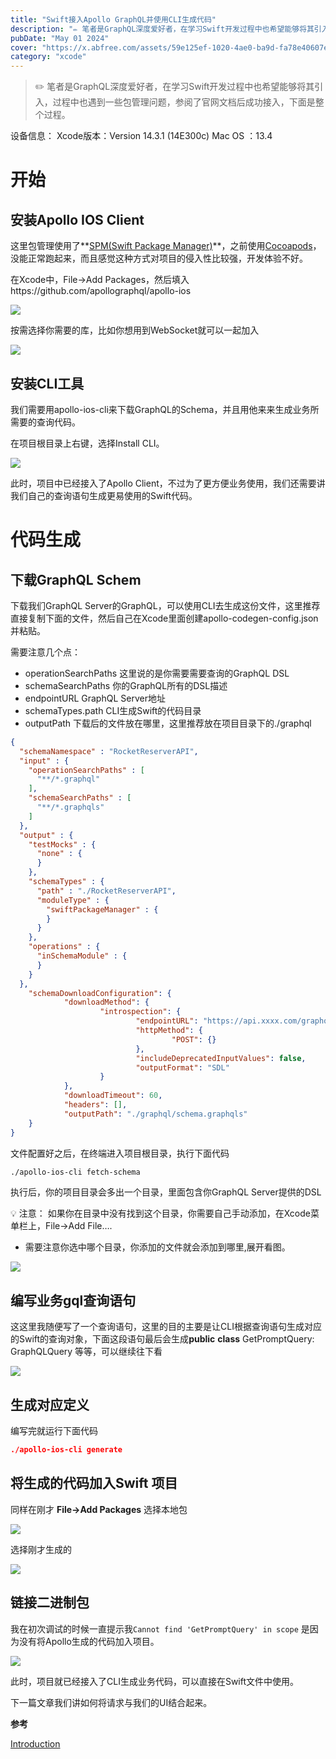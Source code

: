 ```yaml
---
title: "Swift接入Apollo GraphQL并使用CLI生成代码"
description: "✏️ 笔者是GraphQL深度爱好者，在学习Swift开发过程中也希望能够将其引入，过程中也遇到一些包管理问题，参阅了官网文档后成功接入，下面是整个过程。"
pubDate: "May 01 2024"
cover: "https://x.abfree.com/assets/59e125ef-1020-4ae0-ba9d-fa78e40607ef"
category: "xcode"
---
```


> ✏️ 笔者是GraphQL深度爱好者，在学习Swift开发过程中也希望能够将其引入，过程中也遇到一些包管理问题，参阅了官网文档后成功接入，下面是整个过程。

设备信息：
Xcode版本：Version 14.3.1 (14E300c)
Mac OS ：13.4

# 开始

## 安装Apollo IOS Client

这里包管理使用了**[SPM(Swift Package Manager)](https://www.swift.org/package-manager/)**，之前使用[Cocoapods](https://cocoapods.org/)，没能正常跑起来，而且感觉这种方式对项目的侵入性比较强，开发体验不好。

在Xcode中，File→Add Packages，然后填入https://github.com/apollographql/apollo-ios

![](https://x.abfree.com/assets/59e125ef-1020-4ae0-ba9d-fa78e40607ef)

按需选择你需要的库，比如你想用到WebSocket就可以一起加入

![](https://x.abfree.com/assets/a634ae46-cdf6-44c1-b93b-657ec69d14aa)

## 安装CLI工具

我们需要用apollo-ios-cli来下载GraphQL的Schema，并且用他来来生成业务所需要的查询代码。

在项目根目录上右键，选择Install CLI。

![](https://x.abfree.com/assets/838ba8b2-0b6c-41e5-98b7-0a82dd77bbf5)

此时，项目中已经接入了Apollo Client，不过为了更方便业务使用，我们还需要讲我们自己的查询语句生成更易使用的Swift代码。

# 代码生成

## 下载GraphQL Schem

下载我们GraphQL Server的GraphQL，可以使用CLI去生成这份文件，这里推荐直接复制下面的文件，然后自己在Xcode里面创建apollo-codegen-config.json并粘贴。

需要注意几个点：

- operationSearchPaths 这里说的是你需要需要查询的GraphQL DSL
- schemaSearchPaths 你的GraphQL所有的DSL描述
- endpointURL GraphQL Server地址
- schemaTypes.path CLI生成Swift的代码目录
- outputPath 下载后的文件放在哪里，这里推荐放在项目目录下的./graphql

```json
{
  "schemaNamespace" : "RocketReserverAPI",
  "input" : {
    "operationSearchPaths" : [
      "**/*.graphql"
    ],
    "schemaSearchPaths" : [
      "**/*.graphqls"
    ]
  },
  "output" : {
    "testMocks" : {
      "none" : {
      }
    },
    "schemaTypes" : {
      "path" : "./RocketReserverAPI",
      "moduleType" : {
        "swiftPackageManager" : {
        }
      }
    },
    "operations" : {
      "inSchemaModule" : {
      }
    }
  },
	"schemaDownloadConfiguration": {
			"downloadMethod": {
					"introspection": {
							"endpointURL": "https://api.xxxx.com/graphql",
							"httpMethod": {
									"POST": {}
							},
							"includeDeprecatedInputValues": false,
							"outputFormat": "SDL"
					}
			},
			"downloadTimeout": 60,
			"headers": [],
			"outputPath": "./graphql/schema.graphqls"
	}
}
```

文件配置好之后，在终端进入项目根目录，执行下面代码

```bash
./apollo-ios-cli fetch-schema
```

执行后，你的项目目录会多出一个目录，里面包含你GraphQL Server提供的DSL

<aside>
💡 注意：
如果你在目录中没有找到这个目录，你需要自己手动添加，在Xcode菜单栏上，File→Add File….

- 需要注意你选中哪个目录，你添加的文件就会添加到哪里,展开看图。

![](https://x.abfree.com/assets/78a7a484-ea75-4663-9703-a6860a09062b)

</aside>

## 编写业务gql查询语句

这这里我随便写了一个查询语句，这里的目的主要是让CLI根据查询语句生成对应的Swift的查询对象，下面这段语句最后会生成**public** **class** GetPromptQuery: GraphQLQuery 等等，可以继续往下看

![](https://x.abfree.com/assets/7efd9c58-a4e0-4508-9073-b1435d94051f)

## 生成对应定义

编写完就运行下面代码

```json
./apollo-ios-cli generate
```

## 将生成的代码加入Swift 项目

同样在刚才 **File→Add Packages** 选择本地包

![](https://x.abfree.com/assets/f4efd7cb-8491-41a8-aea0-f5dd0075e08d)

选择刚才生成的

![](https://x.abfree.com/assets/37962695-0497-41fb-90c5-da63927a7eb0)

## 链接二进制包

我在初次调试的时候一直提示我`Cannot find 'GetPromptQuery' in scope` 是因为没有将Apollo生成的代码加入项目。

![](https://x.abfree.com/assets/5cb394dc-15d4-42d8-9355-ed39525a4e95)

此时，项目就已经接入了CLI生成业务代码，可以直接在Swift文件中使用。

下一篇文章我们讲如何将请求与我们的UI结合起来。

**参考**

[Introduction](https://www.apollographql.com/docs/ios/tutorial/tutorial-introduction)